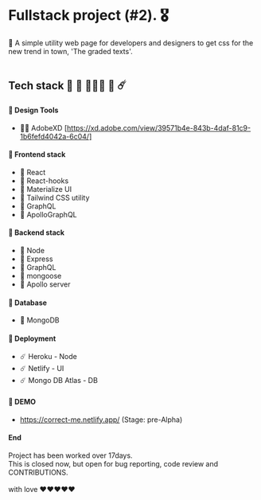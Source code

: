 

# Fullstack project (#2). 🎖 
🧐 A simple utility web page for developers and designers to get css for the new trend in town, 'The graded texts'. 
<br>
<br>
## Tech stack 🔵 🧶 👩🏻‍💻 🎒 ☄️ ##
 
 
#### 🔵 __Design Tools__ ####
 - 👩‍🎨 AdobeXD [https://xd.adobe.com/view/39571b4e-843b-4daf-81c9-1b6fefd4042a-6c04/]
 
 
#### 🔵 __Frontend stack__ ####
 - 🧶 React 
 - 🧶 React-hooks 
 - 🧶 Materialize UI 
 - 🧶 Tailwind CSS utility
 - 🧶 GraphQL 
 - 🧶 ApolloGraphQL
 
 
#### 🔵 __Backend stack__ ####
 - 🏀 Node 
 - 🏀 Express 
 - 🏀 GraphQL 
 - 🏀 mongoose
 - 🏀 Apollo server
 
 
#### 🔵 __Database__ ####
 - 🎒 MongoDB
 
 
#### 🔵 __Deployment__ ####
 - ☄️ Heroku - Node 
 - ☄️ Netlify - UI
 - ☄️ Mongo DB Atlas - DB

#### 🔵 __DEMO__ ####
- https://correct-me.netlify.app/ (Stage: pre-Alpha)


#### End ####
Project has been worked over 17days. <br> This is closed now, but open for bug reporting, code review and CONTRIBUTIONS. <br><br>
with love ❤️❤️❤️❤️❤️
